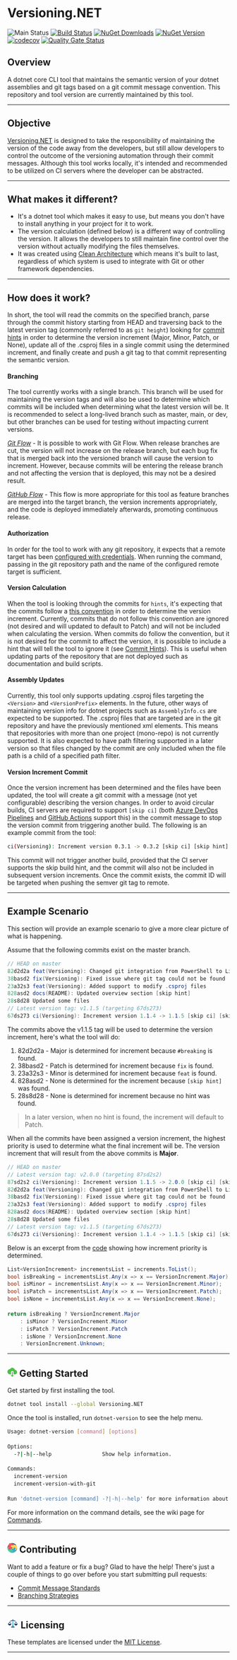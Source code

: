 # Versioning.NET

![Main Status](https://github.com/cbcrouse/Versioning.NET/workflows/Main%20Status/badge.svg?branch=main) [![Build Status](https://caseycrouse.visualstudio.com/Github/_apis/build/status/Versioning.NET/Versioning.NET-CD?branchName=main)](https://caseycrouse.visualstudio.com/Github/_build/latest?definitionId=8&branchName=main) [![NuGet Downloads](https://img.shields.io/nuget/dt/Versioning.NET)](https://www.nuget.org/stats/packages/Versioning.NET?groupby=Version) [![NuGet Version](https://img.shields.io/nuget/v/Versioning.NET)](https://www.nuget.org/packages/Versioning.NET) [![codecov](https://codecov.io/gh/cbcrouse/Versioning.NET/branch/main/graph/badge.svg?token=VT14HECMQE)](https://codecov.io/gh/cbcrouse/Versioning.NET) [![Quality Gate Status](https://sonarcloud.io/api/project_badges/measure?project=Versioning.NET&metric=alert_status)](https://sonarcloud.io/dashboard?id=Versioning.NET)

## Overview

A dotnet core CLI tool that maintains the semantic version of your dotnet assemblies and git tags based on a git commit message convention. This repository and tool version are currently maintained by this tool.

---

## Objective

[Versioning.NET](https://github.com/cbcrouse/Versioning.NET) is designed to take the responsibility of maintaining the version of the code away from the developers, but still allow developers to control the outcome of the versioning automation through their commit messages. Although this tool works locally, it's intended and recommended to be utilized on CI servers where the developer can be abstracted.

---

## What makes it different?

* It's a dotnet tool which makes it easy to use, but means you don't have to install anything in your project for it to work.
* The version calculation (defined below) is a different way of controlling the version. It allows the developers to still maintain fine control over the version without actually modifying the files themselves.
* It was created using [Clean Architecture](https://github.com/cbcrouse/CleanArchitecture) which means it's built to last, regardless of which system is used to integrate with Git or other framework dependencies.

---

## How does it work?

In short, the tool will read the commits on the specified branch, parse through the commit history starting from HEAD and traversing back to the latest version tag (commonly referred to as `git height`) looking for [commit hints](https://github.com/cbcrouse/Versioning.NET/wiki/Commit-Hints) in order to determine the version increment (Major, Minor, Patch, or None), update all of the .csproj files in a single commit using the determined increment, and finally create and push a git tag to that commit representing the semantic version.

#### **Branching**

The tool currently works with a single branch. This branch will be used for maintaining the version tags and will also be used to determine which commits will be included when determining what the latest version will be. It is recommended to select a long-lived branch such as master, main, or dev, but other branches can be used for testing without impacting current versions.

[*Git Flow*](http://datasift.github.io/gitflow/IntroducingGitFlow.html) - It is possible to work with Git Flow. When release branches are cut, the version will not increase on the release branch, but each bug fix that is merged back into the versioned branch will cause the version to increment. However, because commits will be entering the release branch and not affecting the version that is deployed, this may not be a desired result.

[*GitHub Flow*](https://guides.github.com/introduction/flow/) - This flow is more appropriate for this tool as feature branches are merged into the target branch, the version increments appropriately, and the code is deployed immediately afterwards, promoting continuous release.

#### **Authorization**

In order for the tool to work with any git repository, it expects that a remote target has been [configured with credentials](https://github.com/cbcrouse/Versioning.NET/wiki/Configuring-CI-CD#configure-credentials-for-remote-target). When running the command, passing in the git repository path and the name of the configured remote target is sufficient.

#### **Version Calculation**

When the tool is looking through the commits for `hints`, it's expecting that the commits follow a [this convention](https://github.com/cbcrouse/Versioning.NET/blob/main/docs/commit_message_standards.md) in order to determine the version increment. Currently, commits that do not follow this convention are ignored (not desired and will updated to default to Patch) and will not be included when calculating the version. When commits do follow the convention, but it is not desired for the commit to affect the version, it is possible to include a hint that will tell the tool to ignore it (see [Commit Hints](https://github.com/cbcrouse/Versioning.NET/wiki/Commit-Hints)). This is useful when updating parts of the repository that are not deployed such as documentation and build scripts.

#### **Assembly Updates**

Currently, this tool only supports updating .csproj files targeting the `<Version>` and `<VersionPrefix>` elements. In the future, other ways of maintaining version info for dotnet projects such as `AssemblyInfo.cs` are expected to be supported. The .csproj files that are targeted are in the git repository and have the previously mentioned xml elements. This means that repositories with more than one project (mono-repo) is not currently supported. It is also expected to have path filtering supported in a later version so that files changed by the commit are only included when the file path is a child of a specified path filter.

#### **Version Increment Commit**

Once the version increment has been determined and the files have been updated, the tool will create a git commit with a message (not yet configurable) describing the version changes. In order to avoid circular builds, CI servers are required to support `[skip ci]` (both [Azure DevOps Pipelines](https://docs.microsoft.com/en-us/azure/devops/pipelines/repos/azure-repos-git?view=azure-devops&tabs=yaml#skipping-ci-for-individual-commits) and [GitHub Actions](https://github.blog/changelog/2021-02-08-github-actions-skip-pull-request-and-push-workflows-with-skip-ci/) support this) in the commit message to stop the version commit from triggering another build. The following is an example commit from the tool:

```bash
ci(Versioning): Increment version 0.3.1 -> 0.3.2 [skip ci] [skip hint]
```

This commit will not trigger another build, provided that the CI server supports the skip build hint, and the commit will also not be included in subsequent version increments. Once the commit exists, the commit ID will be targeted when pushing the semver git tag to remote.

---

## Example Scenario

This section will provide an example scenario to give a more clear picture of what is happening.

Assume that the following commits exist on the master branch.

```csharp
// HEAD on master
82d2d2a feat(Versioning): Changed git integration from PowerShell to LibGit2Sharp #breaking
38basd2 fix(Versioning): Fixed issue where git tag could not be found
23a32s3 feat(Versioning): Added support to modify .csproj files
828asd2 docs(README): Updated overview section [skip hint]
28s8d28 Updated some files
// Latest version tag: v1.1.5 (targeting 67ds273)
67ds273 ci(Versioning): Increment version 1.1.4 -> 1.1.5 [skip ci] [skip hint]
```

The commits above the v1.1.5 tag will be used to determine the version increment, here's what the tool will do:

1. 82d2d2a - Major is determined for increment because `#breaking` is found.
1. 38basd2 - Patch is determined for increment because `fix` is found.
1. 23a32s3 - Minor is determined for increment because `feat` is found.
1. 828asd2 - None is determined for the increment because `[skip hint]` was found.
1. 28s8d28 - None is determined for increment because no hint was found.

> In a later version, when no hint is found, the increment will default to Patch.

When all the commits have been assigned a version increment, the highest priority is used to determine what the final increment will be. The version increment that will result from the above commits is **Major**.

```csharp
// HEAD on master
// Latest version tag: v2.0.0 (targeting 87sd2s2)
87sd2s2 ci(Versioning): Increment version 1.1.5 -> 2.0.0 [skip ci] [skip hint]
82d2d2a feat(Versioning): Changed git integration from PowerShell to LibGit2Sharp #breaking
38basd2 fix(Versioning): Fixed issue where git tag could not be found
23a32s3 feat(Versioning): Added support to modify .csproj files
828asd2 docs(README): Updated overview section [skip hint]
28s8d28 Updated some files
// Latest version tag: v1.1.5 (targeting 67ds273)
67ds273 ci(Versioning): Increment version 1.1.4 -> 1.1.5 [skip ci] [skip hint]
```

Below is an excerpt from the [code](https://github.com/cbcrouse/Versioning.NET/blob/main/src/Infrastructure/Services/GitVersioningService.cs) showing how increment priority is determined.

```csharp
List<VersionIncrement> incrementsList = increments.ToList();
bool isBreaking = incrementsList.Any(x => x == VersionIncrement.Major);
bool isMinor = incrementsList.Any(x => x == VersionIncrement.Minor);
bool isPatch = incrementsList.Any(x => x == VersionIncrement.Patch);
bool isNone = incrementsList.Any(x => x == VersionIncrement.None);

return isBreaking ? VersionIncrement.Major
    : isMinor ? VersionIncrement.Minor
    : isPatch ? VersionIncrement.Patch
    : isNone ? VersionIncrement.None
    : VersionIncrement.Unknown;
```

---

## ![Download](./docs/media/download_icon.png) Getting Started

Get started by first installing the tool.

```bash
dotnet tool install --global Versioning.NET
```

Once the tool is installed, run `dotnet-version` to see the help menu.

```bash
Usage: dotnet-version [command] [options]

Options:
  -?|-h|--help                Show help information.

Commands:
  increment-version
  increment-version-with-git

Run 'dotnet-version [command] -?|-h|--help' for more information about a command.
```

For more information on the command details, see the wiki page for [Commands](https://github.com/cbcrouse/Versioning.NET/wiki/Commands).

---

## ![Puzzle](./docs/media/puzzle.png) Contributing

Want to add a feature or fix a bug? Glad to have the help! There's just a couple of things to go over before you start submitting pull requests:

* [Commit Message Standards](./docs/commit_message_standards.md)
* [Branching Strategies](./docs/branching_strategies.md)

---

## ![Law](./docs/media/law.png) Licensing

These templates are licensed under the [MIT License](./LICENSE).

---
